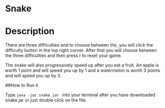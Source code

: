 # Snake

# Description
There are three difficulties and to choose between the, you will click the difficulty button in the top right corner. After that you will choose between the three difficulties and then press r to reset your game.

The snake will also progressively speed up after you eat a fruit. An apple is worth 1 point and will speed you up by 1 and a watermelon is worth 3 points and will speed you up by 3.

##How to Run it

Type `java -jar snake.jar ` into your terminal after you have downloaded snake.jar or just double click on the file.